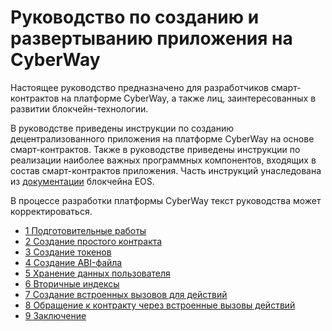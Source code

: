 # Руководство по созданию и развертыванию приложения на CyberWay 

Настоящее руководство предназначено для разработчиков смарт-контрактов на платформе CyberWay, а также лиц, заинтересованных в развитии блокчейн-технологии.  

В руководстве приведены инструкции по созданию децентрализованного приложения на платформе CyberWay на основе смарт-контрактов. Также в руководстве приведены инструкции по реализации наиболее важных программных компонентов, входящих в состав смарт-контрактов приложения. Часть инструкций унаследована из [документации](https://developers.eos.io/eosio-home/docs/) блокчейна EOS.  

В процессе разработки платформы CyberWay текст руководства может корректироваться.

  * [1 Подготовительные работы](/developers/create_contracts/overview.md)
  * [2 Создание простого контракта](/developers/create_contracts/hello_user.md)
  * [3 Создание токенов](/developers/create_contracts/create_tokens.md)
  * [4 Создание ABI-файла](/developers/create_contracts/abi_file.md)
  * [5 Хранение данных пользователя](/developers/create_contracts/data_persistence.md)
  * [6 Вторичные индексы](/developers/create_contracts/secondary_indexes.md)
  * [7 Создание встроенных вызовов для действий](/developers/create_contracts/adding_inline_actions.md)
  * [8 Обращение к контракту через встроенные вызовы действий](/developers/create_contracts/inline_action_to_external_contract.md)
  * [9 Заключение](/developers/create_contracts/conclusion.md)